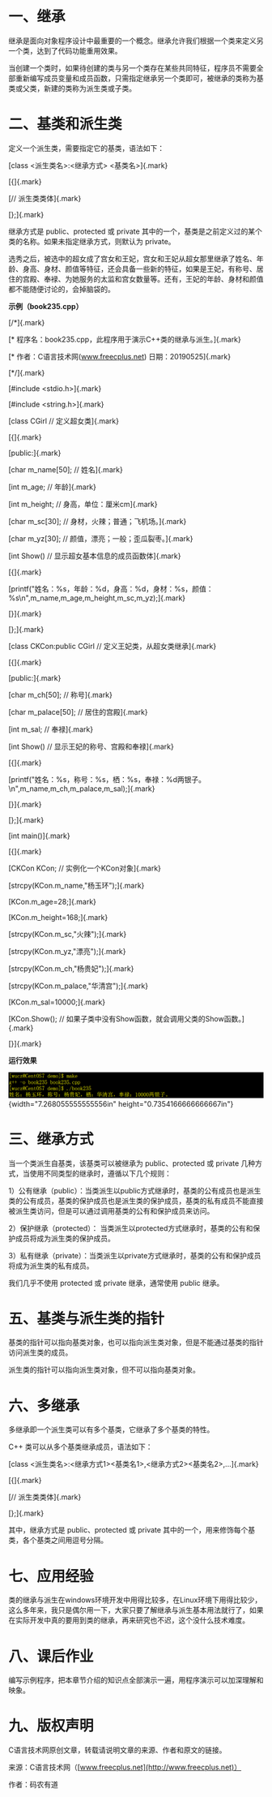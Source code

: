 # 一、继承

继承是面向对象程序设计中最重要的一个概念。继承允许我们根据一个类来定义另一个类，达到了代码功能重用效果。

当创建一个类时，如果待创建的类与另一个类存在某些共同特征，程序员不需要全部重新编写成员变量和成员函数，只需指定继承另一个类即可，被继承的类称为基类或父类，新建的类称为派生类或子类。

# 二、基类和派生类

定义一个派生类，需要指定它的基类，语法如下：

[class \<派生类名\>:\<继承方式\> \<基类名\>]{.mark}

[{]{.mark}

[// 派生类类体]{.mark}

[};]{.mark}

继承方式是 public、protected 或 private 其中的一个，基类是之前定义过的某个类的名称。如果未指定继承方式，则默认为
private。

选秀之后，被选中的超女成了宫女和王妃，宫女和王妃从超女那里继承了姓名、年龄、身高、身材、颜值等特征，还会具备一些新的特征，如果是王妃，有称号、居住的宫殿、奉䘵、为她服务的太监和宫女数量等。还有，王妃的年龄、身材和颜值都不能随便讨论的，会掉脑袋的。

**示例（book235.cpp）**

[/\*]{.mark}

[\* 程序名：book235.cpp，此程序用于演示C++类的继承与派生。]{.mark}

[\* 作者：C语言技术网(www.freecplus.net) 日期：20190525]{.mark}

[\*/]{.mark}

[#include \<stdio.h\>]{.mark}

[#include \<string.h\>]{.mark}

[class CGirl // 定义超女类]{.mark}

[{]{.mark}

[public:]{.mark}

[char m_name\[50\]; // 姓名]{.mark}

[int m_age; // 年龄]{.mark}

[int m_height; // 身高，单位：厘米cm]{.mark}

[char m_sc\[30\]; // 身材，火辣；普通；飞机场。]{.mark}

[char m_yz\[30\]; // 颜值，漂亮；一般；歪瓜裂枣。]{.mark}

[int Show() // 显示超女基本信息的成员函数体]{.mark}

[{]{.mark}

[printf(\"姓名：%s，年龄：%d，身高：%d，身材：%s，颜值：%s\\n\",m_name,m_age,m_height,m_sc,m_yz);]{.mark}

[}]{.mark}

[};]{.mark}

[class CKCon:public CGirl // 定义王妃类，从超女类继承]{.mark}

[{]{.mark}

[public:]{.mark}

[char m_ch\[50\]; // 称号]{.mark}

[char m_palace\[50\]; // 居住的宫殿]{.mark}

[int m_sal; // 奉禄]{.mark}

[int Show() // 显示王妃的称号、宫殿和奉禄]{.mark}

[{]{.mark}

[printf(\"姓名：%s，称号：%s，栖：%s，奉禄：%d两银子。\\n\",m_name,m_ch,m_palace,m_sal);]{.mark}

[}]{.mark}

[};]{.mark}

[int main()]{.mark}

[{]{.mark}

[CKCon KCon; // 实例化一个KCon对象]{.mark}

[strcpy(KCon.m_name,\"杨玉环\");]{.mark}

[KCon.m_age=28;]{.mark}

[KCon.m_height=168;]{.mark}

[strcpy(KCon.m_sc,\"火辣\");]{.mark}

[strcpy(KCon.m_yz,\"漂亮\");]{.mark}

[strcpy(KCon.m_ch,\"杨贵妃\");]{.mark}

[strcpy(KCon.m_palace,\"华清宫\");]{.mark}

[KCon.m_sal=10000;]{.mark}

[KCon.Show(); //
如果子类中没有Show函数，就会调用父类的Show函数。]{.mark}

[}]{.mark}

**运行效果**

![](/images/112/media/image1.png){width="7.268055555555556in"
height="0.7354166666666667in"}

# 三、继承方式

当一个类派生自基类，该基类可以被继承为 public、protected 或 private 几种方式，当使用不同类型的继承时，遵循以下几个规则：

1）公有继承（public）：当类派生以public方式继承时，基类的公有成员也是派生类的公有成员，基类的保护成员也是派生类的保护成员，基类的私有成员不能直接被派生类访问，但是可以通过调用基类的公有和保护成员来访问。

2）保护继承（protected）： 当类派生以protected方式继承时，基类的公有和保护成员将成为派生类的保护成员。

3）私有继承（private）：当类派生以private方式继承时，基类的公有和保护成员将成为派生类的私有成员。

我们几乎不使用 protected 或 private 继承，通常使用 public 继承。

# 五、基类与派生类的指针

基类的指针可以指向基类对象，也可以指向派生类对象，但是不能通过基类的指针访问派生类的成员。

派生类的指针可以指向派生类对象，但不可以指向基类对象。

# 六、多继承

多继承即一个派生类可以有多个基类，它继承了多个基类的特性。

C++ 类可以从多个基类继承成员，语法如下：

[class
\<派生类名\>:\<继承方式1\>\<基类名1\>,\<继承方式2\>\<基类名2\>,...]{.mark}

[{]{.mark}

[// 派生类类体]{.mark}

[};]{.mark}

其中，继承方式是 public、protected 或 private 其中的一个，用来修饰每个基类，各个基类之间用逗号分隔。

# 七、应用经验

类的继承与派生在windows环境开发中用得比较多，在Linux环境下用得比较少，这么多年来，我只是偶尔用一下，大家只要了解继承与派生基本用法就行了，如果在实际开发中真的要用到类的继承，再来研究也不迟，这个没什么技术难度。

# 八、课后作业

编写示例程序，把本章节介绍的知识点全部演示一遍，用程序演示可以加深理解和映象。

# 九、版权声明

C语言技术网原创文章，转载请说明文章的来源、作者和原文的链接。

来源：C语言技术网（[www.freecplus.net](http://www.freecplus.net)）

作者：码农有道
